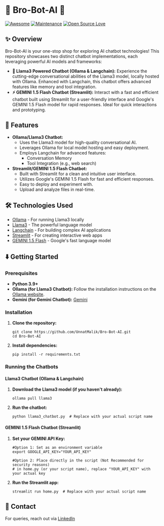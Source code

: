 # 🤖 Bro-Bot-AI 🤖

[![Awesome](https://awesome.re/badge.svg)](https://awesome.re)
[![Maintenance](https://img.shields.io/badge/Maintained%3F-yes-green.svg)](https://GitHub.com/Naereen/StrapDown.js/graphs/commit-activity)
[![Open Source Love](https://badges.frapsoft.com/os/v1/open-source.svg?v=103)](https://opensource.org/)

## ✨ Overview

Bro-Bot-AI is your one-stop shop for exploring AI chatbot technologies! This repository showcases two distinct chatbot implementations, each leveraging powerful AI models and frameworks:

*   **🧠 Llama3 Powered Chatbot (Ollama & Langchain):**  Experience the cutting-edge conversational abilities of the Llama3 model, locally hosted with Ollama. Enhanced with Langchain, this chatbot offers advanced features like memory and tool integration.
*   **⚡️ GEMINI 1.5 Flash Chatbot (Streamlit):**  Interact with a fast and efficient chatbot built using Streamlit for a user-friendly interface and Google's GEMINI 1.5 Flash model for rapid responses. Ideal for quick interactions and prototyping.

## 🚀 Features

*   **Ollama/Llama3 Chatbot:**
    *   Uses the Llama3 model for high-quality conversational AI.
    *   Leverages Ollama for local model hosting and easy deployment.
    *   Employs Langchain for advanced features:
        *   Conversation Memory
        *   Tool Integration (e.g., web search)
*   **Streamlit/GEMINI 1.5 Flash Chatbot:**
    *   Built with Streamlit for a clean and intuitive user interface.
    *   Utilizes Google's GEMINI 1.5 Flash for fast and efficient responses.
    *   Easy to deploy and experiment with.
    *   Upload and analyze files in real-time.

## 🛠️ Technologies Used

*   [Ollama](https://ollama.com/) - For running Llama3 locally
*   [Llama3](https://ai.meta.com/llama/) - The powerful language model
*   [Langchain](https://www.langchain.com/) - For building complex AI applications
*   [Streamlit](https://streamlit.io/) - For creating interactive web apps
*   [GEMINI 1.5 Flash](https://ai.google.dev/models/gemini) - Google's fast language model

## ⬇️ Getting Started

### Prerequisites

*   **Python 3.9+**
*   **Ollama (for Llama3 Chatbot):**  Follow the installation instructions on the [Ollama website](https://ollama.com/).
*   **Gemini (for Gemini Chatbot):** [Gemini](https://ai.google.dev/gemini-api/docs)

### Installation

1.  **Clone the repository:**

    ```
    git clone https://github.com/UnnatMalik/Bro-Bot-AI.git
    cd Bro-Bot-AI
    ```

2.  **Install dependencies:**

    ```
    pip install -r requirements.txt
    ```

### Running the Chatbots

#### Llama3 Chatbot (Ollama & Langchain)

1.  **Download the Llama3 model (if you haven't already):**

    ```
    ollama pull llama3
    ```

2.  **Run the chatbot:**

    ```
    python llama3_chatbot.py  # Replace with your actual script name
    ```

#### GEMINI 1.5 Flash Chatbot (Streamlit)

1.  **Set your GEMINI API Key:**

    ```
    #Option 1: Set as an environment variable
    export GOOGLE_API_KEY="YOUR_API_KEY"

    #Option 2: Place directly in the script (Not Recommended for security reasons)
    # in home.py (or your script name), replace "YOUR_API_KEY" with your actual key
    ```

2.  **Run the Streamlit app:**

    ```
    streamlit run home.py  # Replace with your actual script name
    ```

## 💬 Contact
For queries, reach out via [LinkedIn](https://www.linkedin.com/in/unnat-malik)